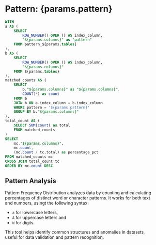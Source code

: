 # Pattern: {params.pattern}

```sql pattern_data
WITH 
a AS (
    SELECT 
        ROW_NUMBER() OVER () AS index_column,
        "${params.columns}" as "pattern"
    FROM pattern_${params.tables}
),
b AS (
    SELECT 
        ROW_NUMBER() OVER () AS index_column,
        "${params.columns}"
    FROM ${params.tables}
),
matched_counts AS (
    SELECT 
        b."${params.columns}" as "${params.columns}", 
        COUNT(*) as count
    FROM a
    JOIN b ON a.index_column = b.index_column
    WHERE pattern = '${params.pattern}'
    GROUP BY b."${params.columns}"
),
total_count AS (
    SELECT SUM(count) as total
    FROM matched_counts
)
SELECT 
    mc."${params.columns}",
    mc.count,
    (mc.count / tc.total) as percentage_pct
FROM matched_counts mc
CROSS JOIN total_count tc
ORDER BY mc.count DESC
```

## Pattern Analysis

Pattern Frequency Distribution analyzes data by counting and calculating percentages of distinct word or character patterns. It works for both text and numbers, usingt the following syntax:
- `a` for lowercase letters, 
- `A` for uppercase letters and 
- `N` for digits. 

This tool helps identify common structures and anomalies in datasets, useful for data validation and pattern recognition.

<DataTable data={pattern_data} totalRow=true search=true>
    <Column id={params.columns} totalAgg=countDistinct totalFmt='# "unique values"' align=left/>
    <Column id=count title="Count"/>
    <Column id=percentage_pct title="Proportion" fmt='pct2'/>
</DataTable>